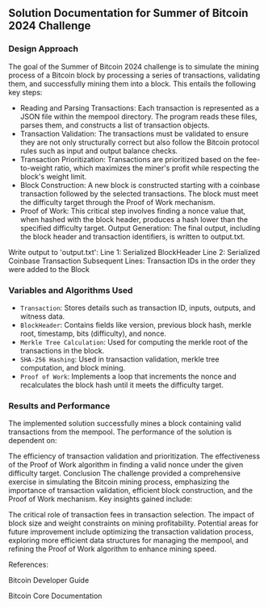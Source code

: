## Solution Documentation for Summer of Bitcoin 2024 Challenge
### Design Approach
The goal of the Summer of Bitcoin 2024 challenge is to simulate the mining process of a Bitcoin block by processing a series of transactions, validating them, and successfully mining them into a block. This entails the following key steps:

- Reading and Parsing Transactions: Each transaction is represented as a JSON file within the mempool directory. The program reads these files, parses them, and constructs a list of transaction objects.
- Transaction Validation: The transactions must be validated to ensure they are not only structurally correct but also follow the Bitcoin protocol rules such as input and output balance checks.
- Transaction Prioritization: Transactions are prioritized based on the fee-to-weight ratio, which maximizes the miner's profit while respecting the block's weight limit.
- Block Construction: A new block is constructed starting with a coinbase transaction followed by the selected transactions. The block must meet the difficulty target through the Proof of Work mechanism.
- Proof of Work: This critical step involves finding a nonce value that, when hashed with the block header, produces a hash lower than the specified difficulty target.
Output Generation: The final output, including the block header and transaction identifiers, is written to output.txt.

Write output to 'output.txt':
    Line 1: Serialized BlockHeader
    Line 2: Serialized Coinbase Transaction
    Subsequent Lines: Transaction IDs in the order they were added to the Block
### Variables and Algorithms Used
- `Transaction`: Stores details such as transaction ID, inputs, outputs, and witness data.
- `BlockHeader`: Contains fields like version, previous block hash, merkle root, timestamp, bits (difficulty), and nonce.
- `Merkle Tree Calculation`: Used for computing the merkle root of the transactions in the block.
- `SHA-256 Hashing`: Used in transaction validation, merkle tree computation, and block mining.
- `Proof of Work`: Implements a loop that increments the nonce and recalculates the block hash until it meets the difficulty target.

### Results and Performance
The implemented solution successfully mines a block containing valid transactions from the mempool. The performance of the solution is dependent on:

The efficiency of transaction validation and prioritization.
The effectiveness of the Proof of Work algorithm in finding a valid nonce under the given difficulty target.
Conclusion
The challenge provided a comprehensive exercise in simulating the Bitcoin mining process, emphasizing the importance of transaction validation, efficient block construction, and the Proof of Work mechanism. Key insights gained include:

The critical role of transaction fees in transaction selection.
The impact of block size and weight constraints on mining profitability.
Potential areas for future improvement include optimizing the transaction validation process, exploring more efficient data structures for managing the mempool, and refining the Proof of Work algorithm to enhance mining speed.

References:

Bitcoin Developer Guide

Bitcoin Core Documentation